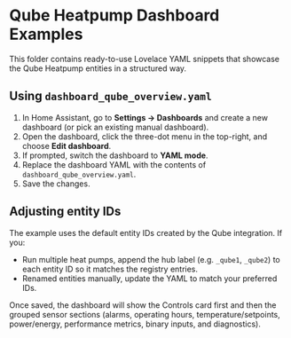 # Qube Heatpump Dashboard Examples

This folder contains ready-to-use Lovelace YAML snippets that showcase the Qube Heatpump entities in a structured way.

## Using `dashboard_qube_overview.yaml`

1. In Home Assistant, go to **Settings → Dashboards** and create a new dashboard (or pick an existing manual dashboard).
2. Open the dashboard, click the three-dot menu in the top-right, and choose **Edit dashboard**.
3. If prompted, switch the dashboard to **YAML mode**.
4. Replace the dashboard YAML with the contents of `dashboard_qube_overview.yaml`.
5. Save the changes.

## Adjusting entity IDs

The example uses the default entity IDs created by the Qube integration. If you:

- Run multiple heat pumps, append the hub label (e.g. `_qube1`, `_qube2`) to each entity ID so it matches the registry entries.
- Renamed entities manually, update the YAML to match your preferred IDs.

Once saved, the dashboard will show the Controls card first and then the grouped sensor sections (alarms, operating hours, temperature/setpoints, power/energy, performance metrics, binary inputs, and diagnostics).
